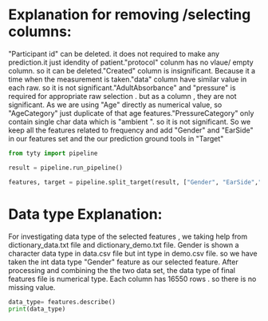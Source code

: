 
# Explanation for removing /selecting columns:

"Participant id" can be deleted. it does not required to make any prediction.it just idendity of patient."protocol" colunm has no vlaue/ empty column. so it can be deleted."Created" column is insignificant. Because it a time when the measurement is taken."data" column have similar value in each raw. so it is not significant."AdultAbsorbance" and "pressure" is required for appropriate raw selection . but as a column , they are not significant. As we are using "Age" directly as numerical value, so "AgeCategory" just duplicate of that age features."PressureCategory" only contain single char data which is "ambient ". so it is not significant. So we keep all the features related to frequency and add "Gender" and "EarSide" in our features set and the our prediction ground tools in "Target"

```python
from tyty import pipeline

result = pipeline.run_pipeline()

features, target = pipeline.split_target(result, ["Gender", "EarSide","Age"])


```
# Data type Explanation:

For investigating data type of the selected features , we taking help from dictionary_data.txt file and dictionary_demo.txt file. Gender is shown a character data type in data.csv file but int type in demo.csv file. so we have taken the int data type "Gender" feature as our selected feature. After processing and combining the the two data set, the data type of final features file is numerical type. Each column has 16550 rows . so there is no missing value.

```python
data_type= features.describe()
print(data_type)
```
